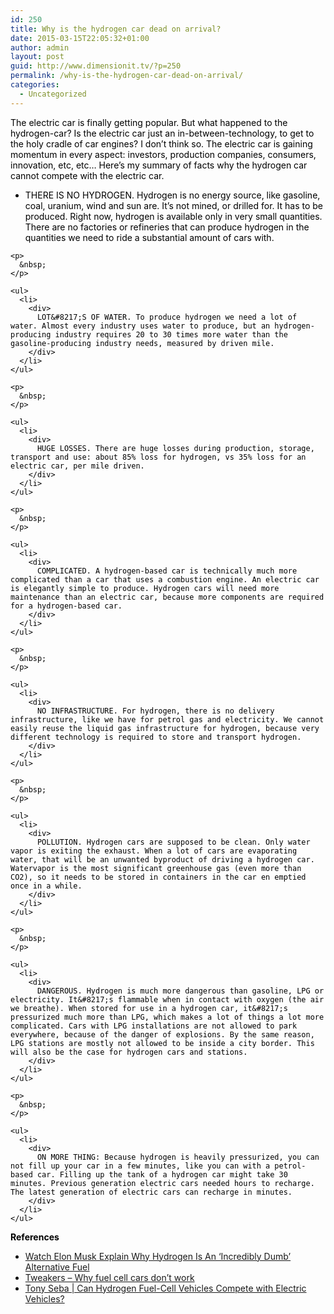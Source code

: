 ```yaml
---
id: 250
title: Why is the hydrogen car dead on arrival?
date: 2015-03-15T22:05:32+01:00
author: admin
layout: post
guid: http://www.dimensionit.tv/?p=250
permalink: /why-is-the-hydrogen-car-dead-on-arrival/
categories:
  - Uncategorized
---
```

<div style="color: #000000;">
  <div>
    The electric car is finally getting popular. But what happened to the hydrogen-car? Is the electric car just an in-between-technology, to get to the holy cradle of car engines? I don&#8217;t think so. The electric car is gaining momentum in every aspect: investors, production companies, consumers, innovation, etc, etc&#8230; Here&#8217;s my summary of facts why the hydrogen car cannot compete with the electric car.
  </div>
  
  <div>
  </div>
  
  <div>
    <ul>
      <li>
        <div>
          THERE IS NO HYDROGEN. Hydrogen is no energy source, like gasoline, coal, uranium, wind and sun are. It&#8217;s not mined, or drilled for. It has to be produced. Right now, hydrogen is available only in very small quantities. There are no factories or refineries that can produce hydrogen in the quantities we need to ride a substantial amount of cars with.
        </div>
      </li>
    </ul>
    
    <p>
      &nbsp;
    </p>
    
    <ul>
      <li>
        <div>
          LOT&#8217;S OF WATER. To produce hydrogen we need a lot of water. Almost every industry uses water to produce, but an hydrogen-producing industry requires 20 to 30 times more water than the gasoline-producing industry needs, measured by driven mile.
        </div>
      </li>
    </ul>
    
    <p>
      &nbsp;
    </p>
    
    <ul>
      <li>
        <div>
          HUGE LOSSES. There are huge losses during production, storage, transport and use: about 85% loss for hydrogen, vs 35% loss for an electric car, per mile driven.
        </div>
      </li>
    </ul>
    
    <p>
      &nbsp;
    </p>
    
    <ul>
      <li>
        <div>
          COMPLICATED. A hydrogen-based car is technically much more complicated than a car that uses a combustion engine. An electric car is elegantly simple to produce. Hydrogen cars will need more maintenance than an electric car, because more components are required for a hydrogen-based car.
        </div>
      </li>
    </ul>
    
    <p>
      &nbsp;
    </p>
    
    <ul>
      <li>
        <div>
          NO INFRASTRUCTURE. For hydrogen, there is no delivery infrastructure, like we have for petrol gas and electricity. We cannot easily reuse the liquid gas infrastructure for hydrogen, because very different technology is required to store and transport hydrogen.
        </div>
      </li>
    </ul>
    
    <p>
      &nbsp;
    </p>
    
    <ul>
      <li>
        <div>
          POLLUTION. Hydrogen cars are supposed to be clean. Only water vapor is exiting the exhaust. When a lot of cars are evaporating water, that will be an unwanted byproduct of driving a hydrogen car. Watervapor is the most significant greenhouse gas (even more than CO2), so it needs to be stored in containers in the car en emptied once in a while.
        </div>
      </li>
    </ul>
    
    <p>
      &nbsp;
    </p>
    
    <ul>
      <li>
        <div>
          DANGEROUS. Hydrogen is much more dangerous than gasoline, LPG or electricity. It&#8217;s flammable when in contact with oxygen (the air we breathe). When stored for use in a hydrogen car, it&#8217;s pressurized much more than LPG, which makes a lot of things a lot more complicated. Cars with LPG installations are not allowed to park everywhere, because of the danger of explosions. By the same reason, LPG stations are mostly not allowed to be inside a city border. This will also be the case for hydrogen cars and stations.
        </div>
      </li>
    </ul>
    
    <p>
      &nbsp;
    </p>
    
    <ul>
      <li>
        <div>
          ON MORE THING: Because hydrogen is heavily pressurized, you can not fill up your car in a few minutes, like you can with a petrol-based car. Filling up the tank of a hydrogen car might take 30 minutes. Previous generation electric cars needed hours to recharge. The latest generation of electric cars can recharge in minutes.
        </div>
      </li>
    </ul>
  </div>
</div>

<div>
</div>

<div style="color: #000000;">
  <strong>References</strong>
</div>

<div style="color: #000000;">
  <ul>
    <li>
      <a href="http://dailycaller.com/2015/02/02/watch-elon-musk-explain-why-hydrogen-is-an-incredibly-dumb-alternative-fuel/">Watch Elon Musk Explain Why Hydrogen Is An ‘Incredibly Dumb’ Alternative Fuel</a>
    </li>
    <li>
      <a href="http://ssj3gohan.tweakblogs.net/blog/11470/why-fuel-cell-cars-dont-work-part-1">Tweakers &#8211; Why fuel cell cars don&#8217;t work</a>
    </li>
    <li>
      <a href="http://tonyseba.com/toyota-vs-tesla-can-hydrogen-fuel-cell-vehicles-compete-with-electric-vehicles/">Tony Seba | Can Hydrogen Fuel-Cell Vehicles Compete with Electric Vehicles?</a>
    </li>
  </ul>
</div>

<div style="color: #000000;">
</div>

<!-- AddThis Advanced Settings generic via filter on the_content -->

<!-- AddThis Share Buttons generic via filter on the_content -->